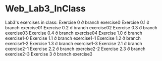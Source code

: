 # Web_Lab3_InClass
Lab3's exercises in class:
Exercise 0 ở branch exercise0
Exercise 0.1 ở branch exercise01
Exercise 0.2 ở branch exercise02
Exercise 0.3 ở branch exercise03
Exercise 0.4 ở branch exercise04
Exercise 1.0 ở branch exercise1-0
Exercise 1.1 ở branch exercise1-1
Exercise 1.2 ở branch exercise1-2
Exercise 1.3 ở branch exercise1-3
Exercise 2.1 ở branch exercise2-1
Exercise 2.2 ở branch exercise2-2
Exercise 2.3 ở branch exercise2-3
Exercise 3 ở branch exercise3
